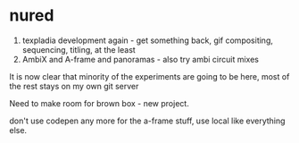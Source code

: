 # nured

1. texpladia development again - get something back, gif compositing, sequencing, titling, at the least
2. AmbiX and A-frame and panoramas - also try ambi circuit mixes


It is now clear that minority of the experiments are going to be here, most of the rest stays on my own git server

Need to make room for brown box - new project.

don't use codepen any more for the a-frame stuff, use local like everything else.

